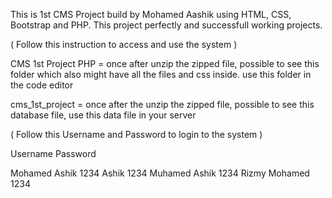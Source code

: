 This is 1st CMS Project build by Mohamed Aashik using HTML, CSS, Bootstrap and PHP. This project perfectly and successfull working projects.

( Follow this instruction to access and use the system )

CMS 1st Project PHP = once after unzip the zipped file, possible to see this folder which also might have all the files and css inside. use this folder in the code editor

cms_1st_project = once after the unzip the zipped file, possible to see this database file, use this data file in your server

( Follow this Username and Password to login to the system )

Username              Password

Mohamed Ashik         1234
Ashik                 1234
Muhamed Ashik         1234
Rizmy Mohamed         1234
